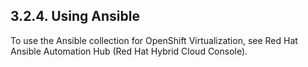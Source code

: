## 3.2.4. Using Ansible

To use the Ansible collection for OpenShift Virtualization, see Red Hat Ansible Automation Hub  (Red Hat Hybrid Cloud Console).

